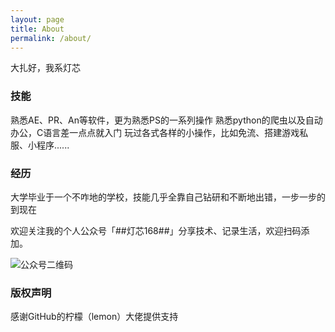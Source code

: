 ```yaml
---
layout: page
title: About
permalink: /about/
---
```


大扎好，我系灯芯

### 技能
熟悉AE、PR、An等软件，更为熟悉PS的一系列操作
熟悉python的爬虫以及自动办公，C语言差一点点就入门
玩过各式各样的小操作，比如免流、搭建游戏私服、小程序......

### 经历

大学毕业于一个不咋地的学校，技能几乎全靠自己钻研和不断地出错，一步一步的到现在

欢迎关注我的个人公众号「##灯芯168##」分享技术、记录生活，欢迎扫码添加。

![公众号二维码](https://upload-images.jianshu.io/upload_images/7842464-15f939ec039690f6.png?imageMogr2/auto-orient/strip%7CimageView2/2/w/1240)



### 版权声明

感谢GitHub的柠檬（lemon）大佬提供支持

